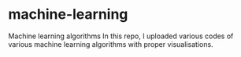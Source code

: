# machine-learning
Machine learning algorithms
In this repo, I uploaded various codes of various machine learning algorithms with proper visualisations.
